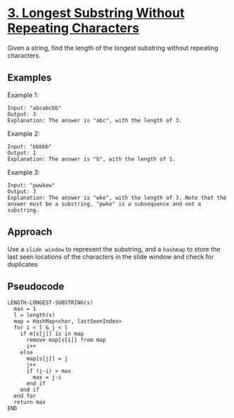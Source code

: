 # [3. Longest Substring Without Repeating Characters](https://leetcode.com/problems/longest-substring-without-repeating-characters/)

Given a string, find the length of the longest substring without repeating characters.

## Examples

Example 1:

```
Input: "abcabcbb"
Output: 3
Explanation: The answer is "abc", with the length of 3.
```

Example 2:

```
Input: "bbbbb"
Output: 1
Explanation: The answer is "b", with the length of 1.
```

Example 3:

```
Input: "pwwkew"
Output: 3
Explanation: The answer is "wke", with the length of 3. Note that the answer must be a substring, "pwke" is a subsequence and not a substring.
```

## Approach

Use a `slide window` to represent the substring, and a `hashmap` to store the last seen locations of the characters in the slide window and check for duplicates

## Pseudocode

```
LENGTH-LONGEST-SUBSTRING(s)
  max = 1
  l = length(s)
  map = HashMap<char, lastSeenIndex>
  for i < l & j < l
    if m[s[j]] is in map
      remove map[s[i]] from map
      i++
    else
      map[s[j]] = j
      j++
      if (j-i) > max
        max = j-i
      end if
    end if
  end for
  return max
END
```
